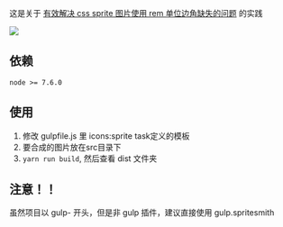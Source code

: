 这是关于 [有效解决 css sprite 图片使用 rem 单位边角缺失的问题](http://think2011.net/2017/03/31/css-sprite/) 的实践

![](http://think2011.qiniudn.com/gulp-icons-demo.gif)

## 依赖
    node >= 7.6.0

## 使用
 1. 修改 gulpfile.js 里 icons:sprite task定义的模板
 2. 要合成的图片放在src目录下
 3. `yarn run build`, 然后查看 dist 文件夹


## 注意！！
虽然项目以 gulp- 开头，但是非 gulp 插件，建议直接使用 gulp.spritesmith
